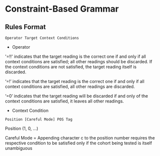 # Constraint-Based Grammar

## Rules Format

```
Operator Target Context Conditions
```

* Operator

'=!!' indicates that the target reading is the correct one if and only if all context conditions are satisfied; all other readings should be discarded. If the context conditions are not satisfied, the target reading itself is discarded.

‘=!’ indicates that the target reading is the correct one if and only if all context conditions are satisfied, all other readings are discarded.

‘=0’ indicates that the target reading will be discarded if and only of the context conditions are satisfied, it leaves all other readings. 

* Context Condition

```
Position [Careful Mode] POS Tag
```
Position (1, 0, ...)

Careful Mode = Appending character c to the position number requires the respective condition to be satisfied only if the cohort being tested is itself unambiguous
